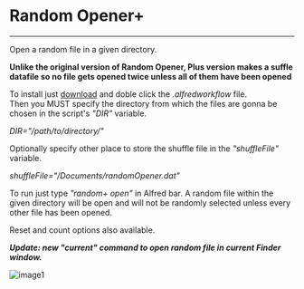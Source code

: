 Random Opener+
=================

***
Open a random file in a given directory.

**Unlike the original version of Random Opener, Plus version makes a suffle datafile so no file gets opened twice unless all of them have been opened** 

To install just [download][download] and doble click the *.alfredworkflow* file.   
Then you MUST specify the directory from which the files are gonna be chosen in the script's *"DIR"* variable. 

*DIR="/path/to/directory/"*


Optionally specify other place to store the shuffle file in the *"shuffleFile"* variable.

*shuffleFile="/Documents/randomOpener.dat"* 

To run just type *"random+ open"* in Alfred bar. 
A random file within the given directory will be open and will not be randomly selected unless every other file has been opened.

Reset and count options also available.

***Update: new "current" command to open random file in current Finder window.***

![image1]

[image1]: http://cl.ly/image/2w3j041S1I2L/Screen%20Shot%202013-04-03%20at%2012.09.31%20AM.png  "menu"

[download]: https://dl.dropbox.com/u/6859729/Alfred%20v2%20Extensions/Random%20Opener%2B.alfredworkflow
	
